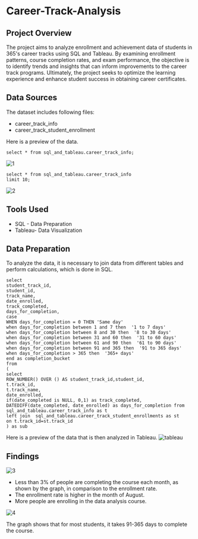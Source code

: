 # Career-Track-Analysis
## Project Overview
The project aims to analyze enrollment and achievement data of students in 365's career tracks using SQL and Tableau. By examining enrollment patterns, course completion rates, and exam performance, the objective is to identify trends and insights that can inform improvements to the career track programs. Ultimately, the project seeks to optimize the learning experience and enhance student success in obtaining career certificates.

## Data Sources
The dataset includes following files:
- career_track_info
- career_track_student_enrollment
  
Here is a preview of the data.
  
  ``` {sql}
  select * from sql_and_tableau.career_track_info;
  ```
  ![1](https://github.com/alinah1214/Career-Track-Analysis/assets/149886043/0c39d575-cdc1-4550-af08-4d7d182c138f)

  ``` {sql}
  select * from sql_and_tableau.career_track_info
  limit 10;
  ```
  
![2](https://github.com/alinah1214/Career-Track-Analysis/assets/149886043/30354671-6490-4cf2-994d-c316a0600932)


## Tools Used
- SQL - Data Preparation
- Tableau- Data Visualization
  
## Data Preparation
To analyze the data, it is necessary to join data from different tables and perform calculations, which is done in SQL.

  ``` {sql}
  select
student_track_id,
student_id,
track_name,
date_enrolled,
track_completed,
days_for_completion,
 case
WHEN days_for_completion = 0 THEN 'Same day' 
when days_for_completion between 1 and 7 then  '1 to 7 days'
when days_for_completion between 8 and 30 then  '8 to 30 days'
when days_for_completion between 31 and 60 then  '31 to 60 days'
when days_for_completion between 61 and 90 then  '61 to 90 days'
when days_for_completion between 91 and 365 then  '91 to 365 days'
when days_for_completion > 365 then  '365+ days'
end as completion_bucket
 from 
(
select
ROW_NUMBER() OVER () AS student_track_id,student_id,
 t.track_id,
 t.track_name,
date_enrolled,
if(date_completed is NULL, 0,1) as track_completed,
DATEDIFF(date_completed, date_enrolled) as days_for_completion from sql_and_tableau.career_track_info as t 
left join  sql_and_tableau.career_track_student_enrollments as st
on t.track_id=st.track_id
) as sub
  ```

Here is a preview of the data that is then analyzed in Tableau.
![tableau](https://github.com/alinah1214/Career-Track-Analysis/assets/149886043/b0b9863b-5d3a-438d-9835-a2b97ab36c3d)

## Findings


![3](https://github.com/alinah1214/Career-Track-Analysis/assets/149886043/47ae74a3-1adf-4ea8-bf3b-c4cac5ba972f)

- Less than 3% of people are completing the course each month, as shown by the graph, in comparison to the enrollment rate.
- The enrollment rate is higher in the month of August.
- More people are enrolling in the data analysis course.




![4](https://github.com/alinah1214/Career-Track-Analysis/assets/149886043/0c28f3ce-d173-4504-a312-e51fa846c374)

The graph shows that for most students, it takes 91-365 days to complete the course.










  
